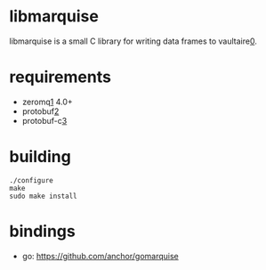 libmarquise
===========

libmarquise is a small C library for writing data frames to
vaultaire[0]. 

requirements
============

 - zeromq[1] 4.0+
 - protobuf[2]
 - protobuf-c[3]

building
========

	./configure
	make
	sudo make install

bindings
========

 - go: https://github.com/anchor/gomarquise

[0]: https://github.com/anchor/vaultaire
[1]: http://zeromq.org/
[2]: https://code.google.com/p/protobuf/
[3]: https://code.google.com/p/protobuf-c/

